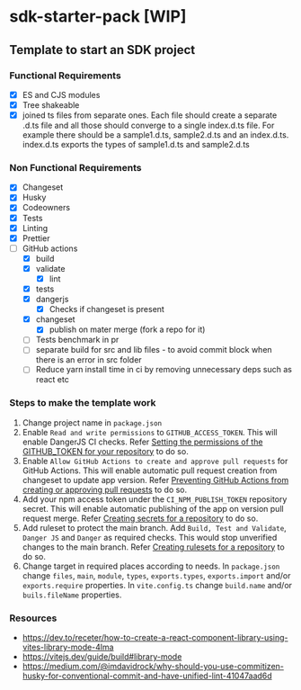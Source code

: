 # sdk-starter-pack [WIP]

## Template to start an SDK project

### Functional Requirements

- [x] ES and CJS modules
- [x] Tree shakeable
- [x] joined ts files from separate ones. Each file should create a separate .d.ts file and all those should converge to a single index.d.ts file. For example there should be a sample1.d.ts, sample2.d.ts and an index.d.ts. index.d.ts exports the types of sample1.d.ts and sample2.d.ts

### Non Functional Requirements

- [x] Changeset
- [x] Husky
- [x] Codeowners
- [x] Tests
- [x] Linting
- [x] Prettier
- [ ] GitHub actions
  - [x] build
  - [x] validate
    - [x] lint
  - [x] tests
  - [x] dangerjs
    - [x] Checks if changeset is present
  - [x] changeset
    - [x] publish on mater merge (fork a repo for it)
  - [ ] Tests benchmark in pr
  - [ ] separate build for src and lib files - to avoid commit block when there is an error in src folder
  - [ ] Reduce yarn install time in ci by removing unnecessary deps such as react etc

### Steps to make the template work

1. Change project name in `package.json`
2. Enable `Read and write permissions` to `GITHUB_ACCESS_TOKEN`. This will enable DangerJS CI checks. Refer [Setting the permissions of the GITHUB_TOKEN for your repository](https://docs.github.com/en/repositories/managing-your-repositorys-settings-and-features/enabling-features-for-your-repository/managing-github-actions-settings-for-a-repository#setting-the-permissions-of-the-github_token-for-your-repository) to do so.
3. Enable `Allow GitHub Actions to create and approve pull requests` for GitHub Actions. This will enable automatic pull request creation from changeset to update app version. Refer [Preventing GitHub Actions from creating or approving pull requests](https://docs.github.com/en/repositories/managing-your-repositorys-settings-and-features/enabling-features-for-your-repository/managing-github-actions-settings-for-a-repository#preventing-github-actions-from-creating-or-approving-pull-requests) to do so.
4. Add your npm access token under the `CI_NPM_PUBLISH_TOKEN` repository secret. This will enable automatic publishing of the app on version pull request merge. Refer [Creating secrets for a repository](https://docs.github.com/en/actions/security-guides/using-secrets-in-github-actions#creating-secrets-for-a-repository) to do so.
5. Add ruleset to protect the main branch. Add `Build, Test and Validate`, `Danger JS` and `Danger` as required checks. This would stop unverified changes to the main branch. Refer [Creating rulesets for a repository](https://docs.github.com/en/repositories/configuring-branches-and-merges-in-your-repository/managing-rulesets/creating-rulesets-for-a-repository) to do so.
6. Change target in required places according to needs. In `package.json` change `files`, `main`, `module`, `types`, `exports.types`, `exports.import` and/or `exports.require` properties. In `vite.config.ts` change `build.name` and/or `buils.fileName` properties.

### Resources

- https://dev.to/receter/how-to-create-a-react-component-library-using-vites-library-mode-4lma
- https://vitejs.dev/guide/build#library-mode
- https://medium.com/@imdavidrock/why-should-you-use-commitizen-husky-for-conventional-commit-and-have-unified-lint-41047aad6d

